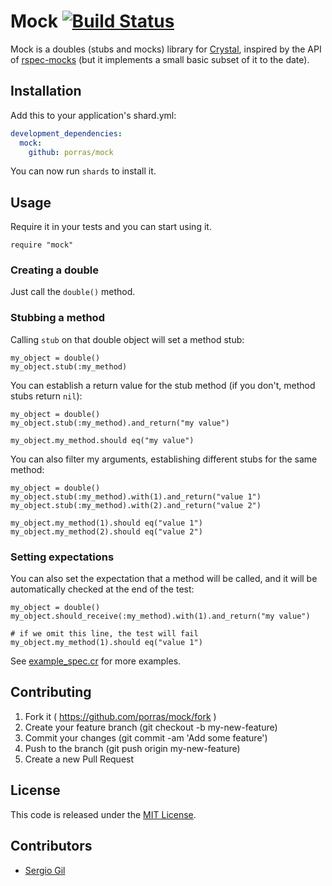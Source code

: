# Mock [![Build Status](https://travis-ci.org/porras/mock.svg?branch=master)](https://travis-ci.org/porras/mock)

Mock is a doubles (stubs and mocks) library for [Crystal](http://crystal-lang.org/), inspired by the API of [rspec-mocks](https://github.com/rspec/rspec-mocks) (but it implements a small basic subset of it to the date).

## Installation

Add this to your application's shard.yml:

```yaml
development_dependencies:
  mock:
    github: porras/mock
```

You can now run `shards` to install it.

## Usage

Require it in your tests and you can start using it.

```crystal
require "mock"
```

### Creating a double

Just call the `double()` method.

### Stubbing a method

Calling `stub` on that double object will set a method stub:

```crystal
my_object = double()
my_object.stub(:my_method)
```

You can establish a return value for the stub method (if you don't, method stubs return `nil`):

```crystal
my_object = double()
my_object.stub(:my_method).and_return("my value")

my_object.my_method.should eq("my value")
```

You can also filter my arguments, establishing different stubs for the same method:

```crystal
my_object = double()
my_object.stub(:my_method).with(1).and_return("value 1")
my_object.stub(:my_method).with(2).and_return("value 2")

my_object.my_method(1).should eq("value 1")
my_object.my_method(2).should eq("value 2")
```

### Setting expectations

You can also set the expectation that a method will be called, and it will be automatically checked at the end of the test:

```crystal
my_object = double()
my_object.should_receive(:my_method).with(1).and_return("my value")

# if we omit this line, the test will fail
my_object.my_method(1).should eq("value 1")
```

See [example_spec.cr](https://github.com/porras/mock/blob/master/spec/example_spec.cr) for more examples.

## Contributing

1. Fork it ( https://github.com/porras/mock/fork )
2. Create your feature branch (git checkout -b my-new-feature)
3. Commit your changes (git commit -am 'Add some feature')
4. Push to the branch (git push origin my-new-feature)
5. Create a new Pull Request

## License

This code is released under the [MIT License](https://github.com/porras/mock/blob/master/LICENSE).

## Contributors

- [Sergio Gil](http://iamserg.io)
